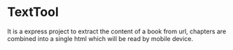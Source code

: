 # TextTool
It is a express project to extract the content of a book from url, chapters are combined into a single html which will be read by mobile device.


